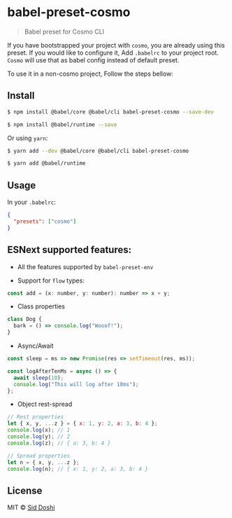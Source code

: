 # babel-preset-cosmo

> Babel preset for Cosmo CLI

If you have bootstrapped your project with `cosmo`, you are already using this preset. If you would like to configure it, Add `.babelrc` to your project root. `Cosmo` will use that as babel config instead of default preset.

To use it in a non-cosmo project, Follow the steps bellow:

## Install

```bash
$ npm install @babel/core @babel/cli babel-preset-cosmo --save-dev

$ npm install @babel/runtime --save
```

Or using `yarn`:

```bash
$ yarn add --dev @babel/core @babel/cli babel-preset-cosmo

$ yarn add @babel/runtime
```

## Usage

In your `.babelrc`:

```json
{
  "presets": ["cosmo"]
}
```

## ESNext supported features:

* All the features supported by `babel-preset-env`

* Support for `flow` types:

```js
const add = (x: number, y: number): number => x + y;
```

* Class properties

```js
class Dog {
  bark = () => console.log("Wooof!");
}
```

* Async/Await

```js
const sleep = ms => new Promise(res => setTimeout(res, ms));

const logAfterTenMs = async () => {
  await sleep(10);
  console.log("This will log after 10ms");
};
```

* Object rest-spread

```js
// Rest properties
let { x, y, ...z } = { x: 1, y: 2, a: 3, b: 4 };
console.log(x); // 1
console.log(y); // 2
console.log(z); // { a: 3, b: 4 }

// Spread properties
let n = { x, y, ...z };
console.log(n); // { x: 1, y: 2, a: 3, b: 4 }
```

## License

MIT © [Sid Doshi](https://sid.sh)
